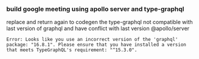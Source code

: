 ### build google meeting using apollo server and type-graphql

replace and return again to codegen the type-graphql not compatible with last version of graphql and have conflict with last version @apollo/server 

```
Error: Looks like you use an incorrect version of the 'graphql' package: "16.8.1". Please ensure that you have installed a version that meets TypeGraphQL's requirement: "^15.3.0".
```
